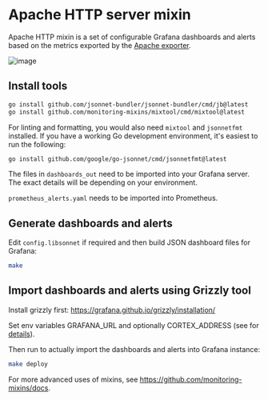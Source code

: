 # Apache HTTP server mixin

Apache HTTP mixin is a set of configurable Grafana dashboards and alerts based on the metrics exported by the [Apache exporter](https://github.com/Lusitaniae/apache_exporter).

![image](https://user-images.githubusercontent.com/14870891/167886371-92c60942-bbfa-43d2-ba16-ee13e629020a.png)

## Install tools

```bash
go install github.com/jsonnet-bundler/jsonnet-bundler/cmd/jb@latest
go install github.com/monitoring-mixins/mixtool/cmd/mixtool@latest
```

For linting and formatting, you would also need `mixtool` and `jsonnetfmt` installed. If you
have a working Go development environment, it's easiest to run the following:

```bash
go install github.com/google/go-jsonnet/cmd/jsonnetfmt@latest
```

The files in `dashboards_out` need to be imported
into your Grafana server.  The exact details will be depending on your environment.

`prometheus_alerts.yaml` needs to be imported into Prometheus.

## Generate dashboards and alerts

Edit `config.libsonnet` if required and then build JSON dashboard files for Grafana:

```bash
make
```

## Import dashboards and alerts using Grizzly tool

Install grizzly first: https://grafana.github.io/grizzly/installation/

Set env variables GRAFANA_URL and optionally CORTEX_ADDRESS (see for [details](https://grafana.github.io/grizzly/authentication/)).

Then run to actually import the dashboards and alerts into Grafana instance:
```bash
make deploy
```

For more advanced uses of mixins, see
https://github.com/monitoring-mixins/docs.
